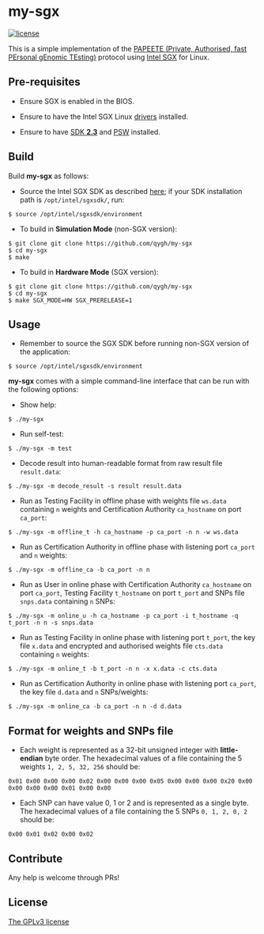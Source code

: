 # my-sgx
[![license](https://img.shields.io/badge/license-GPL3-brightgreen.svg)](https://github.com/qygh/my-sgx/blob/master/LICENSE)

This is a simple implementation of the [PAPEETE (Private, Authorised, fast PErsonal gEnomic TEsting)](http://discovery.ucl.ac.uk/10049432/) protocol using [Intel SGX](https://software.intel.com/en-us/sgx) for Linux.


## Pre-requisites
  - Ensure SGX is enabled in the BIOS.

  - Ensure to have the Intel SGX Linux [drivers](https://github.com/intel/linux-sgx-driver) installed.

  - Ensure to have [SDK **2.3**](https://download.01.org/intel-sgx/linux-2.3) and [PSW](https://github.com/intel/linux-sgx#install-the-intelr-sgx-psw) installed.


## Build
Build **my-sgx** as follows:

  - Source the Intel SGX SDK as described [here](https://github.com/intel/linux-sgx#install-the-intelr-sgx-sdk-1); if your SDK installation path is `/opt/intel/sgxsdk/`, run:
```
$ source /opt/intel/sgxsdk/environment
```

  - To build in **Simulation Mode** (non-SGX version):
```
$ git clone git clone https://github.com/qygh/my-sgx
$ cd my-sgx
$ make
```

  - To build in **Hardware Mode** (SGX version):
```
$ git clone git clone https://github.com/qygh/my-sgx
$ cd my-sgx
$ make SGX_MODE=HW SGX_PRERELEASE=1
```


## Usage
  - Remember to source the SGX SDK before running non-SGX version of the application:
```
$ source /opt/intel/sgxsdk/environment
```

**my-sgx** comes with a simple command-line interface that can be run with the following options:
  - Show help:
```
$ ./my-sgx
```

  - Run self-test:
```
$ ./my-sgx -m test
``` 

  - Decode result into human-readable format from raw result file `result.data`:
```
$ ./my-sgx -m decode_result -s result result.data
``` 

  - Run as Testing Facility in offline phase with weights file `ws.data` containing `n` weights and Certification Authority `ca_hostname` on port `ca_port`:
```
$ ./my-sgx -m offline_t -h ca_hostname -p ca_port -n n -w ws.data
``` 

  - Run as Certification Authority in offline phase with listening port `ca_port` and `n` weights:
```
$ ./my-sgx -m offline_ca -b ca_port -n n
``` 

  - Run as User in online phase with Certification Authority `ca_hostname` on port `ca_port`, Testing Facility `t_hostname` on port `t_port` and SNPs file `snps.data` containing `n` SNPs:
```
$ ./my-sgx -m online_u -h ca_hostname -p ca_port -i t_hostname -q t_port -n n -s snps.data
``` 

  - Run as Testing Facility in online phase with listening port `t_port`, the key file `x.data` and encrypted and authorised weights file `cts.data` containing `n` weights:
```
$ ./my-sgx -m online_t -b t_port -n n -x x.data -c cts.data
``` 

  - Run as Certification Authority in online phase with listening port `ca_port`, the key file `d.data` and `n` SNPs/weights:
```
$ ./my-sgx -m online_ca -b ca_port -n n -d d.data
``` 


## Format for weights and SNPs file
  - Each weight is represented as a 32-bit unsigned integer with **little-endian** byte order. The hexadecimal values of a file containing the 5 weights `1, 2, 5, 32, 256` should be:
```
0x01 0x00 0x00 0x00 0x02 0x00 0x00 0x00 0x05 0x00 0x00 0x00 0x20 0x00 0x00 0x00 0x00 0x01 0x00 0x00
```

  - Each SNP can have value 0, 1 or 2 and is represented as a single byte. The hexadecimal values of a file containing the 5 SNPs `0, 1, 2, 0, 2` should be:
```
0x00 0x01 0x02 0x00 0x02
```


## Contribute
Any help is welcome through PRs!


## License
[The GPLv3 license](https://www.gnu.org/licenses/gpl-3.0.en.html)


